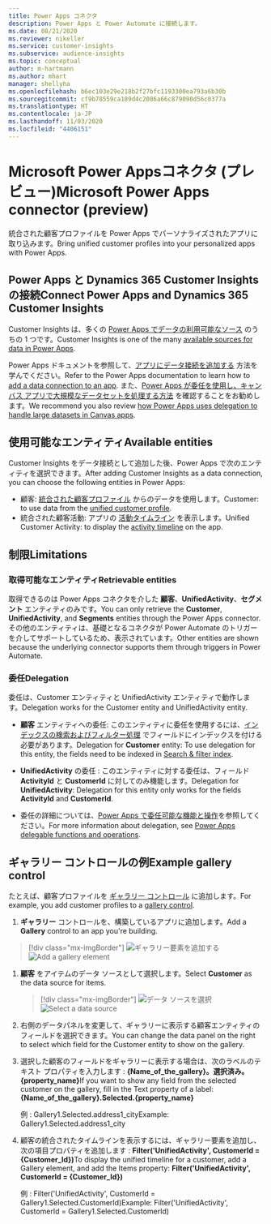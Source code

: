 ```yaml
---
title: Power Apps コネクタ
description: Power Apps と Power Automate に接続します。
ms.date: 08/21/2020
ms.reviewer: nikeller
ms.service: customer-insights
ms.subservice: audience-insights
ms.topic: conceptual
author: m-hartmann
ms.author: mhart
manager: shellyha
ms.openlocfilehash: b6ec103e29e218b2f27bfc1193300ea793a6b30b
ms.sourcegitcommit: cf9b78559ca189d4c2086a66c879098d56c0377a
ms.translationtype: HT
ms.contentlocale: ja-JP
ms.lasthandoff: 11/03/2020
ms.locfileid: "4406151"
---
```

# <a name="microsoft-power-apps-connector-preview"></a><span data-ttu-id="c9d87-103">Microsoft Power Appsコネクタ (プレビュー)</span><span class="sxs-lookup"><span data-stu-id="c9d87-103">Microsoft Power Apps connector (preview)</span></span>

<span data-ttu-id="c9d87-104">統合された顧客プロファイルを Power Apps でパーソナライズされたアプリに取り込みます。</span><span class="sxs-lookup"><span data-stu-id="c9d87-104">Bring unified customer profiles into your personalized apps with Power Apps.</span></span>

## <a name="connect-power-apps-and-dynamics-365-customer-insights"></a><span data-ttu-id="c9d87-105">Power Apps と Dynamics 365 Customer Insights の接続</span><span class="sxs-lookup"><span data-stu-id="c9d87-105">Connect Power Apps and Dynamics 365 Customer Insights</span></span>

<span data-ttu-id="c9d87-106">Customer Insights は、多くの [Power Apps でデータの利用可能なソース](https://docs.microsoft.com/powerapps/maker/canvas-apps/working-with-data-sources) のうちの 1 つです。</span><span class="sxs-lookup"><span data-stu-id="c9d87-106">Customer Insights is one of the many [available sources for data in Power Apps](https://docs.microsoft.com/powerapps/maker/canvas-apps/working-with-data-sources).</span></span>

<span data-ttu-id="c9d87-107">Power Apps ドキュメントを参照して、[アプリにデータ接続を追加する](https://docs.microsoft.com/powerapps/maker/canvas-apps/add-data-connection) 方法を学んでください。</span><span class="sxs-lookup"><span data-stu-id="c9d87-107">Refer to the Power Apps documentation to learn how to [add a data connection to an app](https://docs.microsoft.com/powerapps/maker/canvas-apps/add-data-connection).</span></span> <span data-ttu-id="c9d87-108">また、[Power Apps が委任を使用し、キャンバス アプリで大規模なデータセットを処理する方法](https://docs.microsoft.com/powerapps/maker/canvas-apps/delegation-overview) を確認することをお勧めします。</span><span class="sxs-lookup"><span data-stu-id="c9d87-108">We recommend you also review [how Power Apps uses delegation to handle large datasets in Canvas apps](https://docs.microsoft.com/powerapps/maker/canvas-apps/delegation-overview).</span></span>

## <a name="available-entities"></a><span data-ttu-id="c9d87-109">使用可能なエンティティ</span><span class="sxs-lookup"><span data-stu-id="c9d87-109">Available entities</span></span>

<span data-ttu-id="c9d87-110">Customer Insights をデータ接続として追加した後、Power Apps で次のエンティティを選択できます。</span><span class="sxs-lookup"><span data-stu-id="c9d87-110">After adding Customer Insights as a data connection, you can choose the following entities in Power Apps:</span></span>

- <span data-ttu-id="c9d87-111">顧客: [統合された顧客プロファイル](customer-profiles.md) からのデータを使用します。</span><span class="sxs-lookup"><span data-stu-id="c9d87-111">Customer: to use data from the [unified customer profile](customer-profiles.md).</span></span>
- <span data-ttu-id="c9d87-112">統合された顧客活動: アプリの [活動タイムライン](activities.md) を表示します。</span><span class="sxs-lookup"><span data-stu-id="c9d87-112">Unified Customer Activity: to display the [activity timeline](activities.md) on the app.</span></span>

## <a name="limitations"></a><span data-ttu-id="c9d87-113">制限</span><span class="sxs-lookup"><span data-stu-id="c9d87-113">Limitations</span></span>

### <a name="retrievable-entities"></a><span data-ttu-id="c9d87-114">取得可能なエンティティ</span><span class="sxs-lookup"><span data-stu-id="c9d87-114">Retrievable entities</span></span>

<span data-ttu-id="c9d87-115">取得できるのは Power Apps コネクタを介した **顧客**、**UnifiedActivity**、**セグメント** エンティティのみです。</span><span class="sxs-lookup"><span data-stu-id="c9d87-115">You can only retrieve the **Customer**, **UnifiedActivity**, and **Segments** entities through the Power Apps connector.</span></span> <span data-ttu-id="c9d87-116">その他のエンティティは、基礎となるコネクタが Power Automate のトリガーを介してサポートしているため、表示されています。</span><span class="sxs-lookup"><span data-stu-id="c9d87-116">Other entities are shown because the underlying connector supports them through triggers in Power Automate.</span></span>  

### <a name="delegation"></a><span data-ttu-id="c9d87-117">委任</span><span class="sxs-lookup"><span data-stu-id="c9d87-117">Delegation</span></span>

<span data-ttu-id="c9d87-118">委任は、Customer エンティティと UnifiedActivity エンティティで動作します。</span><span class="sxs-lookup"><span data-stu-id="c9d87-118">Delegation works for the Customer entity and UnifiedActivity entity.</span></span> 

- <span data-ttu-id="c9d87-119">**顧客** エンティティへの委任: このエンティティに委任を使用するには、[インデックスの検索およびフィルター処理](search-filter-index.md) でフィールドにインデックスを付ける必要があります。</span><span class="sxs-lookup"><span data-stu-id="c9d87-119">Delegation for **Customer** entity: To use delegation for this entity, the fields need to be indexed in [Search & filter index](search-filter-index.md).</span></span>  

- <span data-ttu-id="c9d87-120">**UnifiedActivity** の委任 : このエンティティに対する委任は、フィールド **ActivityId** と **CustomerId** に対してのみ機能します。</span><span class="sxs-lookup"><span data-stu-id="c9d87-120">Delegation for **UnifiedActivity**: Delegation for this entity only works for the fields **ActivityId** and **CustomerId**.</span></span>  

- <span data-ttu-id="c9d87-121">委任の詳細については、[Power Apps で委任可能な機能と操作](https://docs.microsoft.com/connectors/commondataservice/#power-apps-delegable-functions-and-operations-for-the-cds-for-apps)を参照してください。</span><span class="sxs-lookup"><span data-stu-id="c9d87-121">For more information about delegation, see [Power Apps delegable functions and operations](https://docs.microsoft.com/connectors/commondataservice/#power-apps-delegable-functions-and-operations-for-the-cds-for-apps).</span></span> 

## <a name="example-gallery-control"></a><span data-ttu-id="c9d87-122">ギャラリー コントロールの例</span><span class="sxs-lookup"><span data-stu-id="c9d87-122">Example gallery control</span></span>

<span data-ttu-id="c9d87-123">たとえば、顧客プロファイルを [ギャラリー コントロール](https://docs.microsoft.com/powerapps/maker/canvas-apps/add-gallery) に追加します。</span><span class="sxs-lookup"><span data-stu-id="c9d87-123">For example, you add customer profiles to a [gallery control](https://docs.microsoft.com/powerapps/maker/canvas-apps/add-gallery).</span></span>

1. <span data-ttu-id="c9d87-124">**ギャラリー** コントロールを、構築しているアプリに追加します。</span><span class="sxs-lookup"><span data-stu-id="c9d87-124">Add a **Gallery** control to an app you're building.</span></span>

> [!div class="mx-imgBorder"]
> <span data-ttu-id="c9d87-125">![ギャラリー要素を追加する](media/connector-powerapps9.png "ギャラリー要素を追加する")</span><span class="sxs-lookup"><span data-stu-id="c9d87-125">![Add a gallery element](media/connector-powerapps9.png "Add a gallery element")</span></span>

1. <span data-ttu-id="c9d87-126">**顧客** をアイテムのデータ ソースとして選択します。</span><span class="sxs-lookup"><span data-stu-id="c9d87-126">Select **Customer** as the data source for items.</span></span>

    > [!div class="mx-imgBorder"]
    > <span data-ttu-id="c9d87-127">![データ ソースを選択](media/choose-datasource-powerapps.png "データ ソースを選択")</span><span class="sxs-lookup"><span data-stu-id="c9d87-127">![Select a data source](media/choose-datasource-powerapps.png "Select a data source")</span></span>

1. <span data-ttu-id="c9d87-128">右側のデータパネルを変更して、ギャラリーに表示する顧客エンティティのフィールドを選択できます。</span><span class="sxs-lookup"><span data-stu-id="c9d87-128">You can change the data panel on the right to select which field for the Customer entity to show on the gallery.</span></span>

1. <span data-ttu-id="c9d87-129">選択した顧客のフィールドをギャラリーに表示する場合は、次のラベルのテキスト プロパティを入力します : **{Name_of_the_gallery}。選択済み。{property_name}**</span><span class="sxs-lookup"><span data-stu-id="c9d87-129">If you want to show any field from the selected customer on the gallery, fill in the Text property of a label:  **{Name_of_the_gallery}.Selected.{property_name}**</span></span>

    <span data-ttu-id="c9d87-130">例 : Gallery1.Selected.address1_city</span><span class="sxs-lookup"><span data-stu-id="c9d87-130">Example: Gallery1.Selected.address1_city</span></span>

1. <span data-ttu-id="c9d87-131">顧客の統合されたタイムラインを表示するには、ギャラリー要素を追加し、次の項目プロパティを追加します : **Filter('UnifiedActivity', CustomerId = {Customer_Id})**</span><span class="sxs-lookup"><span data-stu-id="c9d87-131">To display the unified timeline for a customer, add a Gallery element, and add the Items property: **Filter('UnifiedActivity', CustomerId = {Customer_Id})**</span></span>

    <span data-ttu-id="c9d87-132">例 : Filter('UnifiedActivity', CustomerId = Gallery1.Selected.CustomerId)</span><span class="sxs-lookup"><span data-stu-id="c9d87-132">Example: Filter('UnifiedActivity', CustomerId = Gallery1.Selected.CustomerId)</span></span>

